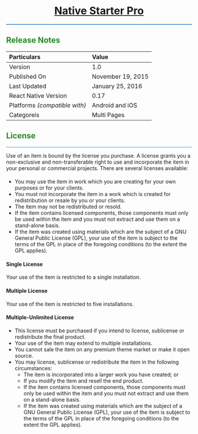 # <center> [**Native Starter Pro**](http://strapmobile.com/native-starter-pro/) </center>
<hr style="background:#428bca; border:0; height:2px" />

## <span style="color:ForestGreen">Release Notes</span>

Particulars | Value
:--- | :---
Version | 1.0
Published On | November 19, 2015
Last Updated | January 25, 2016
React Native Version | 0.17
Platforms *(compatible with)* | Android and iOS
Categoreis | Multi Pages


####
####
## <span style="color:ForestGreen">License</span>
<hr style="background:#428bca; border:0; height:1px" />

Use of an item is bound by the license you purchase. A license grants you a non-exclusive and non-transferable right to use and incorporate the item in your personal or commercial projects. There are several licenses available:

####
*	You may use the item in work which you are creating for your own purposes or for your clients.
*	You must not incorporate the item in a work which is created for redistribution or resale by you or your clients.
*	The item may not be redistributed or resold.
*	If the item contains licensed components, those components must only be used within the item and you must not extract and use them on a stand-alone basis.
*	If the item was created using materials which are the subject of a GNU General Public License (GPL), your use of the item is subject to the terms of the GPL in place of the foregoing conditions (to the extent the GPL applies).


####
#### Single License
	
Your use of the item is restricted to a single installation.

####
#### Multiple License

Your use of the item is restricted to five installations.

####
#### Multiple-Unlimited License

*	This license must be purchased if you intend to license, sublicense or redistribute the final product.
*	Your use of the item may extend to multiple installations.
*	You cannot sale the item on any premium theme market or make it open source.
*	You may license, sublicense or redistribute the item in the following circumstances:
	*	The item is incorporated into a larger work you have created; or
	*	If you modify the item and resell the end product.
	*	If the item contains licensed components, those components must only be used within the item and you must not extract and use them on a stand-alone basis.
	*	If the item was created using materials which are the subject of a GNU General Public License (GPL), your use of the item is subject to the terms of the GPL in place of the foregoing conditions (to the extent the GPL applies).
